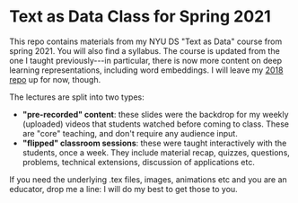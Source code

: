 # Text as Data Class for Spring 2021
This repo contains materials from my NYU DS "Text as Data" course from spring 2021.  You will also find a syllabus.  The course is updated from the one I taught previously---in particular, there is now more content on deep learning representations, including word embeddings.  I will leave my [2018 repo](https://github.com/ArthurSpirling/Text-as-Data-Class-Spring-2018-) up for now, though.

The lectures are split into two types: 
- **"pre-recorded" content**: these slides were the backdrop for my weekly (uploaded) videos that students watched before coming to class.  These are "core" teaching, and don't require any audience input.
- **"flipped" classroom sessions**: these were taught interactively with the students, once a week.  They include material recap, quizzes, questions, problems, technical extensions, discussion of applications etc.  

If you need the underlying .tex files, images, animations etc and you are an educator, drop me a line: I will do my best to get those to you.
